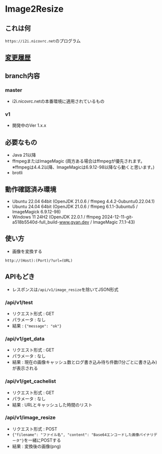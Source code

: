 # Image2Resize
## これは何
`https://i2i.nicovrc.net`のプログラム

## [変更履歴](CHANGELOG.md)

## branch内容
### master
- i2i.nicovrc.netの本番環境に適用されているもの
### v1
- 開発中のVer 1.x.x

## 必要なもの
- Java 21以降
- ffmpegまたはImageMagic (両方ある場合はffmpegが優先されます。 ※ffmpegは4.4.2以降、ImageMagicは6.9.12-98以降なら動くと思います。)
- brotli

## 動作確認済み環境
- Ubuntu 22.04 64bit (OpenJDK 21.0.6 / ffmpeg 4.4.2-0ubuntu0.22.04.1)
- Ubuntu 24.04 64bit (OpenJDK 21.0.6 / ffmpeg 6.1.1-3ubuntu5 / ImageMagick 6.9.12-98)
- Windows 11 24H2 (OpenJDK 22.0.1 / ffmpeg 2024-12-11-git-a518b5540d-full_build-www.gyan.dev / ImageMagic 7.1.1-43)

## 使い方
- 画像を変換する
```
http://(Host):(Port)/?url=(URL)
```

## APIもどき
- レスポンスは`/api/v1/image_resize`を除いてJSON形式
### /api/v1/test
- リクエスト形式 : GET
- パラメータ : なし
- 結果 : `{"message": "ok"}`
### /api/v1/get_data
- リクエスト形式 : GET
- パラメータ : なし
- 結果 : 現在の画像キャッシュ数とログ書き込み待ち件数(1分ごとに書き込み)が表示される
### /api/v1/get_cachelist
- リクエスト形式 : GET
- パラメータ : なし
- 結果 : URLとキャッシュした時間のリスト
### /api/v1/image_resize
- リクエスト形式 : POST
- `{"filename": "ファイル名", "content": "Base64エンコードした画像バイナリデータ"}`を一緒にPOSTする
- 結果 : 変換後の画像(png)

